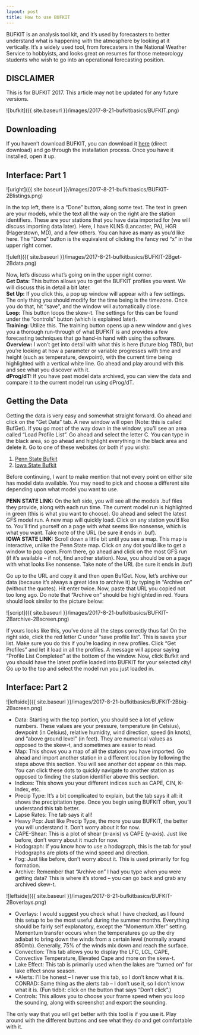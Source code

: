 ```yaml
---
layout: post
title: How to use BUFKIT
---
```


BUFKIT is an analysis tool kit, and it’s used by forecasters to better understand what is happening with the atmosphere by looking at it vertically. It’s a widely used tool, from forecasters in the National Weather Service to hobbyists, and looks great on resumes for those meteorology students who wish to go into an operational forecasting position.

## DISCLAIMER

This is for BUFKIT 2017. This article may not be updated for any future versions.

![bufkit]({{ site.baseurl }}/images/2017-8-21-bufkitbasics/BUFKIT.png)

## Downloading

If you haven’t download BUFKIT, you can download it [here](https://training.weather.gov/wdtd/tools/BUFKIT/bufkit19.zip) (direct download) and go through the installation process. Once you have it installed, open it up.

## Interface: Part 1

![uright]({{ site.baseurl }}/images/2017-8-21-bufkitbasics/BUFKIT-2Blistings.png)

In the top left, there is a “Done” button, along some text. The text in green are your models, while the text all the way on the right are the station identifiers. These are your stations that you have data imported for (we will discuss importing data later). Here, I have KLNS (Lancaster, PA), HGR (Hagerstown, MD), and a few others. You can have as many as you’d like here. The “Done” button is the equivalent of clicking the fancy red “x” in the upper right corner.

![uleft]({{ site.baseurl }}/images/2017-8-21-bufkitbasics/BUFKIT-2Bget-2Bdata.png)

Now, let’s discuss what’s going on in the upper right corner.  
__Get Data:__ This button allows you to get the BUFKIT profiles you want. We will discuss this in detail a bit later.  
__Set Up:__ If you click this, a pop up window will appear with a few settings. The only thing you should modify for the time being is the timezone. Once you do that, hit “save”, and the window will automatically close.  
__Loop:__ This button loops the skew-t. The settings for this can be found under the “controls” button (which is explained later).  
__Training:__ Utilize this. The training button opens up a new window and gives you a thorough run-through of what BUFKIT is and provides a few forecasting techniques that go hand-in hand with using the software.  
__Overview:__ I won’t get into detail with what this is here (future blog TBD), but you’re looking at how a parameter or variable progresses with time and height (such as temperature, dewpoint), with the current time being highlighted with a vertical white line. Go ahead and play around with this and see what you discover with it.  
__dProg/dT:__ If you have past model data archived, you can view the data and compare it to the current model run using dProg/dT.

## Getting the Data

Getting the data is very easy and somewhat straight forward. Go ahead and click on the “Get Data” tab. A new window will open (Note: this is called BufGet). If you go most of the way down in the window, you’ll see an area called “Load Profile List”. Go ahead and select the letter C. You can type in the black area, so go ahead and highlight everything in the black area and delete it. Go to one of these websites (or both if you wish):  

1. [Penn State Bufkit](http://www.meteo.psu.edu/bufkit/CONUS_GFS_12.html)
2. [Iowa State Bufkit](http://www.meteor.iastate.edu/~ckarsten/bufkit/data/)

Before continuing, I want to make mention that not every point on either site has model data available. You may need to pick and choose a different site depending upon what model you want to use.  

__PENN STATE LINK:__ On the left side, you will see all the models .buf files they provide, along with each run time. The current model run is highlighted in green (this is what you want to choose). Go ahead and select the latest GFS model run. A new map will quickly load. Click on any station you’d like to. You’ll find yourself on a page with what seems like nonsense, which is what you want. Take note of the URL (be sure it ends in .buf).  
__IOWA STATE LINK:__ Scroll down a little bit until you see a map. This map is interactive, unlike the Penn State map. Click on any dot you’d like to get a window to pop open. From there, go ahead and click on the most GFS run (if it’s available – if not, find another station). Now, you should be on a page with what looks like nonsense. Take note of the URL (be sure it ends in .buf)  

Go up to the URL and copy it and then open BufGet. Now, let’s archive our data (because it’s always a great idea to archive it) by typing in “Archive on” (without the quotes). Hit enter twice. Now, paste that URL you copied not too long ago. Do note that “Archive on” should be highlighted in red. Yours should look similar to the picture below:

![script]({{ site.baseurl }}/images/2017-8-21-bufkitbasics/BUFKIT-2Barchive-2Bscreen.png)

If yours looks like this, you’ve done all the steps correctly thus far! On the right side, click the red letter C under “save profile list”. This is saves your list. Make sure you do this if you’re loading in new profiles. Click “Get Profiles” and let it load in all the profiles. A message will appear saying “Profile List Completed” at the bottom of the window. Now, click Bufkit and you should have the latest profile loaded into BUFKIT for your selected city! Go up to the top and select the model run you just loaded in.

## Interface: Part 2

![leftside]({{ site.baseurl }}/images/2017-8-21-bufkitbasics/BUFKIT-2Bbig-2Bscreen.png)

* Data: Starting with the top portion, you should see a lot of yellow numbers. These values are your pressure, temperature (in Celsius), dewpoint (in Celsius), relative humidity, wind direction, speed (in knots), and “above ground level” (in feet). They are numerical values as opposed to the skew-t, and sometimes are easier to read.  
* Map: This shows you a map of all the stations you have imported. Go ahead and import another station in a different location by following the steps above this section. You will see another dot appear on this map. You can click these dots to quickly navigate to another station as opposed to finding the station identifier above this section.  
* Indices: This shows you your different indices such as CAPE, CIN, K-Index, etc.  
* Precip Type: It’s a bit complicated to explain, but the tab says it all: it shows the precipitation type. Once you begin using BUFKIT often, you’ll understand this tab better.  
* Lapse Rates: The tab says it all!  
* Heavy Pcp: Just like Precip Type, the more you use BUFKIT, the better you will understand it. Don’t worry about it for now.
* CAPE-Shear: This is a plot of shear (x-axis) vs CAPE (y-axis). Just like before, don’t worry about it much for now.  
* Hodograph: If you know how to use a hodograph, this is the tab for you! Hodographs are plots of the wind speed and direction.  
* Fog: Just like before, don’t worry about it. This is used primarily for fog formation.  
* Archive: Remember that “Archive on” I had you type when you were getting data? This is where it’s stored – you can go back and grab any archived skew-t.  

![leftside]({{ site.baseurl }}/images/2017-8-21-bufkitbasics/BUFKIT-2Boverlays.png)

* Overlays: I would suggest you check what I have checked, as I found this setup to be the most useful during the summer months. Everything should be fairly self explanatory, except the “Momentum Xfer” setting. Momentum transfer occurs when the temperatures go up the dry adiabat to bring down the winds from a certain level (normally around 850mb). Generally, 75% of the winds mix down and reach the surface.
* Convection: This tab allows you to display the LFC, LCL, CAPE, Convective Temperature, Elevated Cape and more on the skew-t.
* Lake Effect: This tab is primarily used when the lakes are “turned on” for lake effect snow season.
* *Alerts: I’ll be honest – I never use this tab, so I don’t know what it is.
    CONRAD: Same thing as the alerts tab – I don’t use it, so I don’t know what it is. (Fun tidbit: click on the button that says “Don’t click”.)
* Controls: This allows you to choose your frame speed when you loop the sounding, along with screenshot and export the sounding.

The only way that you will get better with this tool is if you use it. Play around with the different buttons and see what they do and get comfortable with it.
